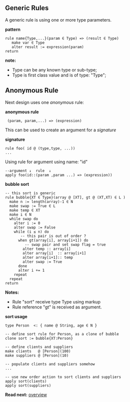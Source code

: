 ## Generic Rules

A generic rule is using one or more type parameters. 

**pattern**
```
rule name{Type,...}(param ∈ Type) => (result ∈ Type)
   make var ∈ Type
   alter result := expression(param)
return
```

**note:** 
* Type can be any known type or sub-type;
* Type is first class value and is of type: "Type";

## Anonymous Rule

Next design uses one _anonymous_ rule:

**anonymous rule**
```
 (param, param,...) => (expression)
```

This can be used to create an argument for a _signature_

**signature**
```
rule foo( id @ (type,type, ...))
...
```

Using rule for argument using name: "id"

```
--argument ↓  rule  ↓
apply foo(id::(param ,param ...) => (expression))
```


**bubble sort**

```
-- this sort is generic 
rule bubble{XT ∈ Type}(array @ [XT], gt @ (XT,XT) ∈ L )
  make n := length(array)-1 ∈ N 
  make swap := True ∈ L
  make temp ∈ XT
  make i ∈ N
  while swap do
    alter i := 0
    alter swap := False
    while (i ≤ n) do
       -- this pair is out of order ?
      when gt(array[i], array[i+1]) do
         -- swap pair and set swap flag = true
        alter temp :: array[i]
        alter array[i]  :: array[i+1]
        alter array[i+1]:: temp
        alter swap := True
      done
      alter i += 1
    repeat
  repeat
return
```

**Notes:**

* Rule "sort" receive type Type using markup <X> 
* Rule reference "gt" is received as argument.

**sort usage**

```
type Person  <: { name @ String, age ∈ N }

-- define sort rule for Person, as a clone of bubble
clone sort := bubble{XT:Person}

-- define clients and suppliers
make clients   @ [Person](100)
make suppliers @ [Person](10)

-- populate clients and suppliers somehow
...

-- use new order action to sort clients and suppliers
apply sort(clients)
apply sort(suppliers)
```

**Read next:** [overview](../syntax/overview.md)